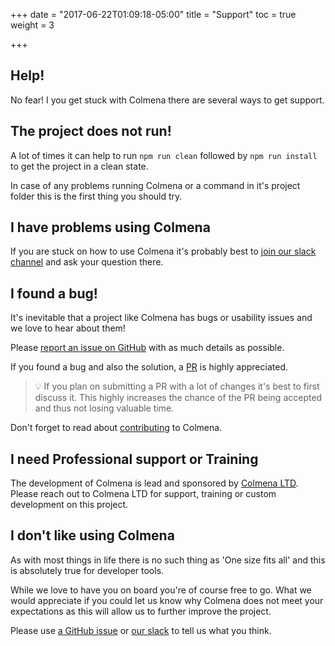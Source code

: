 +++
date = "2017-06-22T01:09:18-05:00"
title = "Support"
toc = true
weight = 3

+++

## Help!

No fear! I you get stuck with Colmena there are several ways to get support.

## The project does not run!

A lot of times it can help to run `npm run clean` followed by `npm run install` to get the project in a clean state.

In case of any problems running Colmena or a command in it's project folder this is the first thing you should try.

## I have problems using Colmena

If you are stuck on how to use Colmena it's probably best to [join our slack channel](http://colmena-slack.now.sh/) and
ask your question there.

## I found a bug!

It's inevitable that a project like Colmena has bugs or usability issues and we love to hear about them!

Please [report an issue on GitHub](https://github.com/colmena/colmena/issues/new) with as much details as possible.

If you found a bug and also the solution, a [PR](https://github.com/colmena/colmena/pulls) is highly appreciated.

> 💡 If you plan on submitting a PR with a lot of changes it's best to first discuss it.
This highly increases the chance of the PR being accepted and thus not losing valuable time.

Don't forget to read about [contributing](./contributing) to Colmena.

## I need Professional support or Training

The development of Colmena is lead and sponsored by [Colmena LTD](http://colmena.io/). Please reach out to Colmena LTD
for support, training or custom development on this project.


## I don't like using Colmena

As with most things in life there is no such thing as 'One size fits all' and this is absolutely true for developer tools.

While we love to have you on board you're of course free to go. What we would appreciate if you could let us know why
Colmena does not meet your expectations as this will allow us to further improve the project. 

Please use 
[a GitHub issue](https://github.com/colmena/colmena/issues/new?title=I%27m%20leaving%20Colmena%20because...) or
[our slack](http://colmena-slack.now.sh/) to tell us what you think.

